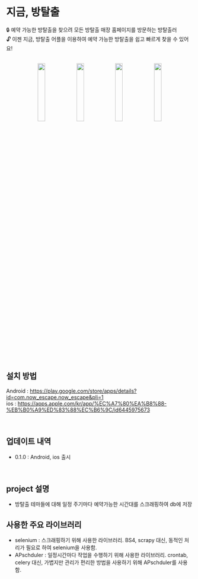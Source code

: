 # 지금, 방탈출
:lock: 예약 가능한 방탈출을 찾으려 모든 방탈출 매장 홈페이지를 방문하는 방탈출러 <br/>
:unlock: 이젠 지금, 방탈출 어플을 이용하여 예약 가능한 방탈출을 쉽고 빠르게 찾을 수 있어요!

<br/>
<div align="center">
  <img src="https://user-images.githubusercontent.com/49519059/221346839-59c489f5-b370-464c-86d0-4d786b9229cf.png" width="20%">
  <img src="https://user-images.githubusercontent.com/49519059/221346843-871ccf36-2957-439c-bc33-4f5aabb9771d.png" width="20%">
	<img src="https://user-images.githubusercontent.com/49519059/221346844-713e42fd-684b-4ae3-9879-1d7555467304.png" width="20%">
	<img src="https://user-images.githubusercontent.com/49519059/221346845-35046fe9-0f4b-4f3e-ba45-9c10dcb8ba19.png" width="20%">
</div>
<br/>

## 설치 방법
Android : https://play.google.com/store/apps/details?id=com.now_escape.now_escape&pli=1 <br/>
ios : https://apps.apple.com/kr/app/%EC%A7%80%EA%B8%88-%EB%B0%A9%ED%83%88%EC%B6%9C/id6445975673

<br/>

## 업데이트 내역
- 0.1.0 : Android, ios 출시
	
<br/>

## project 설명
- 방탈출 테마들에 대해 일정 주기마다 예약가능한 시간대를 스크래핑하여 db에 저장



## 사용한 주요 라이브러리
- selenium : 스크래핑하기 위해 사용한 라이브러리. BS4, scrapy 대신, 동적인 처리가 필요로 하여 selenium을 사용함.
- APschduler : 일정시간마다 작업을 수행하기 위해 사용한 라이브러리. crontab, celery 대신, 가볍지만 관리가 편리한 방법을 사용하기 위해 APschduler를 사용함. 
